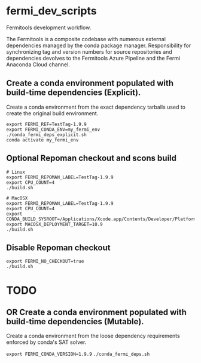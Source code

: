 # fermi_dev_scripts

Fermitools development workflow.

The Fermitools is a composite codebase with numerous external dependencies managed by the conda package manager.
Responsibility for synchronizing tag and version numbers for source repositories and dependencies devolves to the 
Fermitools Azure Pipeline and the Fermi Anaconda Cloud channel.

## Create a conda environment populated with build-time dependencies (Explicit).

Create a conda environment from the exact dependency tarballs used to create the original build environment.

```
export FERMI_REF=TestTag-1.9.9
export FERMI_CONDA_ENV=my_fermi_env
./conda_fermi_deps_explicit.sh
conda activate my_fermi_env
```

## Optional Repoman checkout and scons build

```
# Linux
export FERMI_REPOMAN_LABEL=TestTag-1.9.9
export CPU_COUNT=4
./build.sh
```


```
# MacOSX
export FERMI_REPOMAN_LABEL=TestTag-1.9.9
export CPU_COUNT=4
export CONDA_BUILD_SYSROOT=/Applications/Xcode.app/Contents/Developer/Platforms/MacOSX.platform/Developer/SDKs/MacOSX.sdk  
export MACOSX_DEPLOYMENT_TARGET=10.9
./build.sh
```

## Disable Repoman checkout

```
export FERMI_NO_CHECKOUT=true
./build.sh
```


# TODO

## OR Create a conda environment populated with build-time dependencies (Mutable).

Create a conda environment from the loose dependency requirements enforced by conda's SAT solver.


`export FERMI_CONDA_VERSION=1.9.9`
`./conda_fermi_deps.sh`
